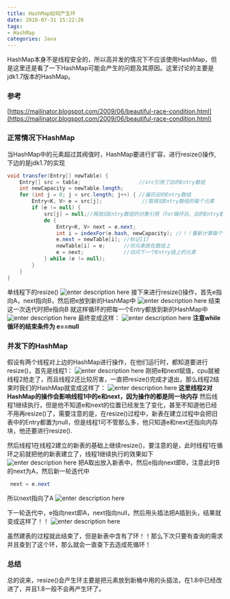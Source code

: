 ```yaml
---
title: HashMap如何产生环
date: 2018-07-31 15:22:26
tags:
- HashMap
categories: Java
---
```


HashMap本身不是线程安全的，所以高并发的情况下不应该使用HashMap，但是这里还是看了一下HashMap可能会产生的问题及其原因。这里讨论的主要是jdk1.7版本的HashMap。

<!-- more -->

### 参考 

[https://mailinator.blogspot.com/2009/06/beautiful-race-condition.html](https://mailinator.blogspot.com/2009/06/beautiful-race-condition.html)

### 正常情况下HashMap

当HashMap中的元素超过其阀值时，HashMap要进行扩容，进行resize()操作, 下边的是jdk1.7的实现

``` java
void transfer(Entry[] newTable) {  
    Entry[] src = table;                   //src引用了旧的Entry数组  
    int newCapacity = newTable.length;  
    for (int j = 0; j < src.length; j++) { //遍历旧的Entry数组  
        Entry<K, V> e = src[j];             //取得旧Entry数组的每个元素  
        if (e != null) {  
            src[j] = null;//释放旧Entry数组的对象引用（for循环后，旧的Entry数组不再引用任何对象）  
            do {  
                Entry<K, V> next = e.next;  
                int i = indexFor(e.hash, newCapacity); //！！重新计算每个元素在数组中的位置  
                e.next = newTable[i]; //标记[1]  
                newTable[i] = e;      //将元素放在数组上  
                e = next;             //访问下一个Entry链上的元素  
            } while (e != null);  
        }  
    }  
}  
```

单线程下的resize()
![enter description here](https://image.zero22.top/images/2018-07-31/originalmap1.gif)
接下来进行resize()操作，首先e指向A，next指向B，然后把e放到新的HashMap中
![enter description here](https://image.zero22.top/images/2018-07-31/iteration1.gif)
结束这一次迭代时把e指向B
就这样循环的把每一个Entry都放到新的HashMap中
![enter description here](https://image.zero22.top/images/2018-07-31/iteration2.gif)
最终变成这样：
![enter description here](https://image.zero22.top/images/2018-07-31/iteration3.gif)
**注意while循环的结束条件为 e==null**

### 并发下的HashMap
假设有两个线程对上边的HashMap进行操作，在他们运行时，都知道要进行resize()，首先是线程1：
![enter description here](https://image.zero22.top/images/2018-07-31/e1next1.gif)
刚把e和next赋值，cpu就被线程2抢走了，而且线程2还比较厉害，一直把resize()完成才退出，那么线程2结束时我们的HashMap就变成这样了：
![enter description here](https://image.zero22.top/images/2018-07-31/thread2done.gif)
**这里线程2对HashMap的操作会影响线程1中的e和next，因为操作的都是同一块内存**
然后线程1继续执行，但是他不知道e和next的位置已经发生了变化，甚至不知道他已经不用再resize()了，需要注意的是，在resize()过程中，新表在建立过程中会把旧表中的Entry都置为null，但是线程1可不管那么多，他只知道e和next还指向内存块，他还要进行resize().

然后线程1在线程2建立的新表的基础上继续resize()，要注意的是，此时线程1在循环之前就把他的新表建立了，线程1继续执行的效果如下
![enter description here](https://image.zero22.top/images/2018-07-31/thread1-2.gif)
把A取出放入新表中，然后e指向next即B，注意此时B的next为A，然后新一轮迭代中

``` java
 next = e.next
```

所以next指向了A
![enter description here](https://image.zero22.top/images/2018-07-31/thread1-3.gif)

下一轮迭代中，e指向next即A，next指向null，然后用头插法把A插到头，结果就变成这样了！！
![enter description here](https://image.zero22.top/images/2018-07-31/thread1-4.gif)

虽然建表的过程就此结束了，但是新表中含有了环！！那么下次只要有查询的需求并且查到了这个环，那么就会一直查下去造成死循环！

### 总结

总的说来，resize()会产生环主要是把元素放到新桶中用的头插法，在1.8中已经改进了，并且1.8一般不会再产生环了。